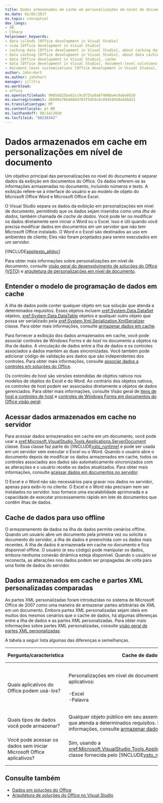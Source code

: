 ```yaml
---
title: Dados armazenados em cache em personalizações em nível de documento
ms.date: 02/02/2017
ms.topic: conceptual
dev_langs:
- VB
- CSharp
helpviewer_keywords:
- data islands [Office development in Visual Studio]
- view [Office development in Visual Studio]
- caching data [Office development in Visual Studio], about caching data
- data caching [Office development in Visual Studio], about data caching
- data [Office development in Visual Studio], cache
- data [Office development in Visual Studio], document-level solutions
- document-level customizations [Office development in Visual Studio], data model
author: John-Hart
ms.author: johnhart
manager: jillfra
ms.workload:
- office
ms.openlocfilehash: 9985dd25ba62cc9c0735a8a8f4008a4c0abe0558
ms.sourcegitcommit: d8609a78b460d4783f5d59c0c89454910a4dbd21
ms.translationtype: MT
ms.contentlocale: pt-BR
ms.lasthandoff: 08/14/2020
ms.locfileid: "88238342"
---
```

# <a name="cached-data-in-document-level-customizations"></a>Dados armazenados em cache em personalizações em nível de documento
  Um objetivo principal das personalizações no nível do documento é separar dados da exibição em documentos do Office. Os dados referem-se às informações armazenadas no documento, incluindo números e texto. A exibição refere-se à interface do usuário e ao modelo de objeto do Microsoft Office Word e Microsoft Office Excel.

 O Visual Studio separa os dados da exibição em personalizações em nível de documento, permitindo que os dados sejam inseridos como uma *ilha de dados*, também chamada de *cache de dados*. Você pode ler ou modificar os dados diretamente sem iniciar o Word ou o Excel. Isso é útil quando você precisa modificar dados em documentos em um servidor que não tem Microsoft Office instalado. O Word e o Excel são destinados ao uso em ambientes de cliente; Eles não foram projetados para serem executados em um servidor.

 [!INCLUDE[appliesto_alldoc](../vsto/includes/appliesto-alldoc-md.md)]

 Para obter mais informações sobre personalizações em nível de documento, consulte [visão geral do desenvolvimento de soluções do Office &#40;VSTO&#41;](../vsto/office-solutions-development-overview-vsto.md) e [arquitetura de personalizações em nível de documento](../vsto/architecture-of-document-level-customizations.md).

## <a name="understand-the-cached-data-programming-model"></a>Entender o modelo de programação de dados em cache
 A ilha de dados pode conter qualquer objeto em sua solução que atenda a determinados requisitos. Esses objetos incluem <xref:System.Data.DataSet> objetos, <xref:System.Data.DataTable> objetos e qualquer outro objeto que possa ser serializado pela <xref:System.Xml.Serialization.XmlSerializer> classe. Para obter mais informações, consulte [armazenar dados em cache](../vsto/caching-data.md).

 Para fornecer a exibição dos dados armazenados em cache, você pode associar controles de Windows Forms e de *host* no documento a objetos na ilha de dados. A vinculação de dados entre a ilha de dados e os controles associados a dados mantém as duas sincronizadas. Você também pode adicionar código de validação aos dados que são independentes dos controles. Para obter mais informações, consulte [associar dados a controles em soluções do Office](../vsto/binding-data-to-controls-in-office-solutions.md).

 Os controles de host são versões estendidas de objetos nativos nos modelos de objetos do Excel e do Word. Ao contrário dos objetos nativos, os controles de host podem ser associados diretamente a objetos de dados gerenciados. Para obter mais informações, consulte Visão geral de [itens de host e controles de host](../vsto/host-items-and-host-controls-overview.md) e [controles de Windows Forms em documentos do Office visão geral](../vsto/windows-forms-controls-on-office-documents-overview.md).

## <a name="access-cached-data-on-the-server"></a>Acessar dados armazenados em cache no servidor
 Para acessar dados armazenados em cache em um documento, você pode usar a <xref:Microsoft.VisualStudio.Tools.Applications.ServerDocument> classe. Essa classe faz parte do [!INCLUDE[vsto_runtime](../vsto/includes/vsto-runtime-md.md)] e pode ser usada em um servidor sem executar o Excel ou o Word. Quando o usuário abre o documento depois de modificar os dados armazenados em cache, todos os controles associados aos dados são automaticamente sincronizados com as alterações e o usuário recebe os dados atualizados. Para obter mais informações, consulte [acessar dados em documentos no servidor](../vsto/accessing-data-in-documents-on-the-server.md).

 O Excel e o Word não são necessários para gravar nos dados no servidor, apenas para exibi-lo no cliente. O Excel e o Word não precisam nem ser instalados no servidor. Isso fornece uma escalabilidade aprimorada e a capacidade de executar processamento rápido em lote de documentos que contêm ilhas de dados.

## <a name="data-caching-for-offline-use"></a>Cache de dados para uso offline
 O armazenamento de dados na ilha de dados permite cenários offline. Quando um usuário abre um documento pela primeira vez ou solicita o documento do servidor, a ilha de dados é preenchida com os dados mais recentes. A ilha de dados é armazenada em cache no documento e fica disponível offline. O usuário (e seu código) pode manipular os dados, embora nenhuma conexão dinâmica esteja disponível. Quando o usuário se reconecta, as alterações nos dados podem ser propagadas de volta para uma fonte de dados do servidor.

## <a name="cached-data-and-custom-xml-parts-compared"></a>Dados armazenados em cache e partes XML personalizadas comparadas
 As partes XML personalizadas foram introduzidas no sistema de Microsoft Office de 2007 como uma maneira de armazenar partes arbitrárias de XML em um documento. Embora partes XML personalizadas sejam úteis em muitos dos mesmos cenários que o cache de dados, há algumas diferenças entre a ilha de dados e as partes XML personalizadas. Para obter mais informações sobre partes XML personalizadas, consulte [visão geral de partes XML personalizadas](../vsto/custom-xml-parts-overview.md).

 A tabela a seguir lista algumas das diferenças e semelhanças.

|Pergunta/característica|Cache de dados|Partes XML personalizadas|
|-|----------------|----------------------|
|Quais aplicativos do Office podem usá-los?|Personalizações em nível de documento para os seguintes aplicativos:<br /><br /> -Excel<br />-Palavra|Soluções de nível de documento e de aplicativo para os seguintes aplicativos:<br /><br /> -Excel<br />-PowerPoint<br />-Palavra|
|Quais tipos de dados você pode armazenar?|Qualquer objeto público em seu assembly de personalização que atenda a determinados requisitos. Para obter mais informações, consulte [armazenar dados em cache](../vsto/caching-data.md).|Quaisquer dados XML.|
|Você pode acessar os dados sem iniciar Microsoft Office aplicativos?|Sim, usando a <xref:Microsoft.VisualStudio.Tools.Applications.ServerDocument> classe fornecida pelo [!INCLUDE[vsto_runtime](../vsto/includes/vsto-runtime-md.md)] .|Sim, usando classes no <xref:System.IO.Packaging> namespace ou usando o SDK de formato XML aberto.|

## <a name="see-also"></a>Consulte também
- [Dados em soluções do Office](../vsto/data-in-office-solutions.md)
- [Arquitetura de soluções do Office no Visual Studio](../vsto/architecture-of-office-solutions-in-visual-studio.md)
